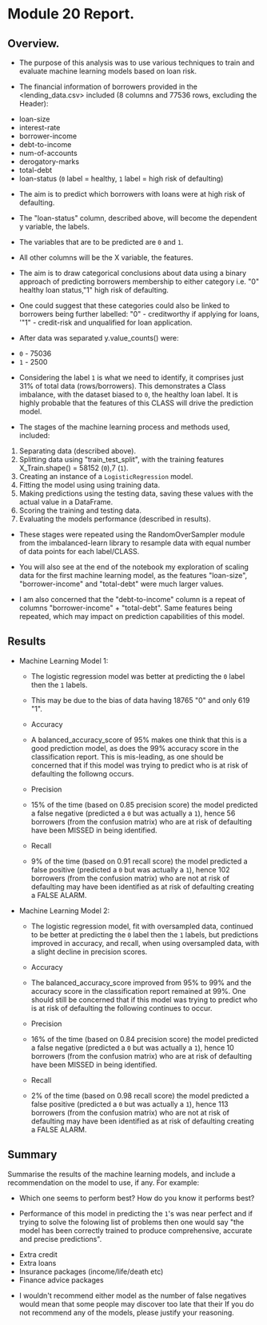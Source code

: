 # Module 20 Report.

## Overview.

* The purpose of this analysis was to use various techniques to train and evaluate machine learning models based on loan risk.

* The financial information of borrowers provided in the <lending_data.csv> included (8 columns and 77536 rows, excluding the Header):
 - loan-size
 - interest-rate
 - borrower-income
 - debt-to-income
 - num-of-accounts
 - derogatory-marks
 - total-debt
 - loan-status (`0` label = healthy, `1` label = high risk of defaulting)
 
* The aim is to predict which borrowers with loans were at high risk of defaulting.
 - The "loan-status" column, described above, will become the dependent y variable, the labels.
 - The variables that are to be predicted are `0` and `1`. 
 - All other columns will be the X variable, the features.
 - The aim is to draw categorical conclusions about data using a binary approach of predicting borrowers membership to either category i.e. "0" healthy loan status,"1" high risk of defaulting. 
 - One could suggest that these categories could also be linked to borrowers being further labelled: "0" - creditworthy if applying for loans, '"1" - credit-risk and unqualified for loan application.

 - After data was separated y.value_counts() were:
 * `0` - 75036
 * `1` - 2500
 - Considering the label `1` is what we need to identify, it comprises just 31% of total data (rows/borrowers). This demonstrates a Class imbalance, with the dataset biased to `0`, the healthy loan label. It is highly probable that the features of this CLASS will drive the prediction model. 


* The stages of the machine learning process and methods used, included:
 1. Separating data (described above).
 2. Splitting data using "train_test_split", with the training features X_Train.shape() = 58152 (`0`),7 (`1`).
 3. Creating an instance of a `LogisticRegression` model.
 4. Fitting the model using using training data.
 5. Making predictions using the testing data, saving these values with the actual value in a DataFrame.
 6. Scoring the training and testing data.
 7. Evaluating the models performance (described in results). 

 - These stages were repeated using the RandomOverSampler module from the imbalanced-learn library to resample data with equal number of data points for each label/CLASS.

 - You will also see at the end of the notebook my exploration of scaling data for the first machine learning model, as the features "loan-size", "borrower-income" and "total-debt" were much larger values.

 - I am also concerned that the "debt-to-income" column is a repeat of columns "borrower-income" + "total-debt". Same features being repeated, which may impact on prediction capabilities of this model.

## Results

* Machine Learning Model 1:

  - The logistic regression model was better at predicting the `0` label then the `1` labels. 
  - This may be due to the bias of data having 18765 "0" and only 619 "1". 

  - Accuracy
  - A balanced_accuracy_score of 95% makes one think that this is a good prediction model, as does the 99% accuracy score in the classification report. This is mis-leading, as one should be concerned that if this model was trying to predict who is at risk of defaulting the followng occurs.
  - Precision
  - 15% of the time (based on 0.85 precision score) the model predicted a false negative (predicted a `0` but was actually a `1`), hence 56 borrowers (from the confusion matrix) who are at risk of defaulting have been MISSED in being identified.
  - Recall
  - 9% of the time (based on 0.91 recall score) the model predicted a false positive (predicted a `0` but was actually a `1`), hence 102 borrowers (from the confusion matrix) who are not at risk of defaulting may have been identified as at risk of defaulting creating a FALSE ALARM.

* Machine Learning Model 2:

  - The logistic regression model, fit with oversampled data, continued to be better at predicting the `0` label then the `1` labels, but predictions improved in accuracy, and recall, when using oversampled data, with a slight decline in precision scores.

  - Accuracy
  - The balanced_accuracy_score improved from 95% to 99% and the accuracy score in the classification report remained at 99%. One should still be concerned that if this model was trying to predict who is at risk of defaulting the following continues to occur.
  - Precision
  - 16% of the time (based on 0.84 precision score) the model predicted a false negative (predicted a `0` but was actually a `1`), hence 10 borrowers (from the confusion matrix) who are at risk of defaulting have been MISSED in being identified.
  - Recall
  - 2% of the time (based on 0.98 recall score) the model predicted a false positive (predicted a `0` but was actually a `1`), hence 113 borrowers (from the confusion matrix) who are not at risk of defaulting may have been identified as at risk of defaulting creating a FALSE ALARM.

## Summary

Summarise the results of the machine learning models, and include a recommendation on the model to use, if any. For example:
* Which one seems to perform best? How do you know it performs best?


* Performance of this model in predicting the `1`'s was near perfect and if trying to solve the folowing list of problems then one would say "the model has been correctly trained to produce comprehensive, accurate and precise predictions".
 - Extra credit
 - Extra loans
 - Insurance packages (income/life/death etc)
 - Finance advice packages

* I wouldn't recommend either model as the number of false negatives  would mean that some people may discover too late that their 
If you do not recommend any of the models, please justify your reasoning.
